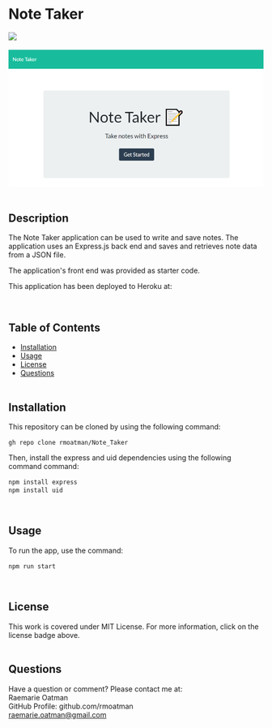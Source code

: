 # Note Taker

[<img src="https://img.shields.io/badge/license-MIT-brightgreen?link=https://opensource.org/licenses/MIT">](https://opensource.org/licenses/MIT)

<img src="Develop\images\screenshot_of_index.PNG" alt="HTML webpage titled “Note Taker” features a Title with an icon of a note and the text 'Take notes with Express'.  There is also a Get Started button">
<br><br>

## Description

The Note Taker application can be used to write and save notes.  The application uses an Express.js back end and saves and retrieves note data from a JSON file.

The application's front end was provided as starter code.

This application has been deployed to Heroku at: 

<br>

## Table of Contents

- [Installation](#installation)
- [Usage](#usage)
- [License](#license)
- [Questions](#questions)
<br><br>

## Installation

This repository can be cloned by using the following command:
~~~
gh repo clone rmoatman/Note_Taker
~~~

Then, install the express and uid dependencies using the following command command:
~~~
npm install express
npm install uid
~~~
<br>

## Usage

To run the app, use the command:
~~~
npm run start
~~~
<br>

## License

This work is covered under MIT License.  For more information, click on the license badge above.
<br><br>

## Questions

Have a question or comment?  Please contact me at:<br>
Raemarie Oatman<br>
GitHub Profile: github.com/rmoatman<br>
raemarie.oatman@gmail.com<br>

